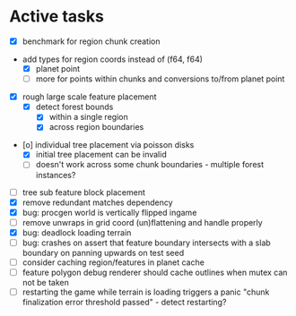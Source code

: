 # Active tasks

* [X] benchmark for region chunk creation
* add types for region coords instead of (f64, f64)
	* [X] planet point
	* [ ] more for points within chunks and conversions to/from planet point
* [X] rough large scale feature placement
	* [X] detect forest bounds
		* [X] within a single region
		* [X] across region boundaries
* [o] individual tree placement via poisson disks
	* [X] initial tree placement can be invalid
	* [ ] doesn't work across some chunk boundaries - multiple forest instances?
* [ ] tree sub feature block placement
* [X] remove redundant matches dependency
* [X] bug: procgen world is vertically flipped ingame
* [ ] remove unwraps in grid coord (un)flattening and handle properly
* [X] bug: deadlock loading terrain
* [ ] bug: crashes on assert that feature boundary intersects with a slab boundary on panning upwards on test seed
* [ ] consider caching region/features in planet cache
* [ ] feature polygon debug renderer should cache outlines when mutex can not be taken
* [ ] restarting the game while terrain is loading triggers a panic "chunk finalization error threshold passed" - detect restarting?
